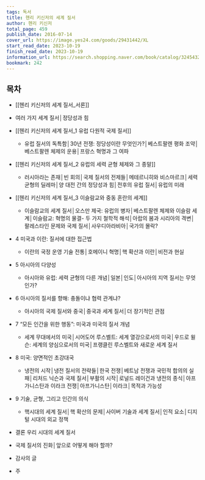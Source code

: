 ```yaml
---
tags: 독서
title: 헨리 키신저의 세계 질서
author: 헨리 키신저
total_page: 459
publish_date: 2016-07-14
cover_url: https://image.yes24.com/goods/29431442/XL
start_read_date: 2023-10-19
finish_read_date: 2023-10-19
information_url: https://search.shopping.naver.com/book/catalog/32454327426?query=%ED%97%A8%EB%A6%AC%20%ED%82%A4%EC%8B%A0%EC%A0%80%EC%9D%98%20%EC%84%B8%EA%B3%84%20%EC%A7%88%EC%84%9C&NaPm=ct%3Dlo13hg08%7Cci%3D02480c9f0a84b89466098fe17d66f8ad8ccbfc19%7Ctr%3Dboksl%7Csn%3D95694%7Chk%3D00fc9666a882f3f133a2e3e90634f4f0dfc1d0b7
bookmark: 242
---
```


## 목차

- [[헨리 키신저의 세계 질서_서론]]
- 여러 가지 세계 질서│정당성과 힘

- [[헨리 키신저의 세계 질서_1 유럽 다원적 국제 질서]]
	- 유럽 질서의 독특함│30년 전쟁: 정당성이란 무엇인가?│베스트팔렌 평화 조약│베스트팔렌 체제의 운용│프랑스 혁명과 그 여파

- [[헨리 키신저의 세계 질서_2 유럽의 세력 균형 체제와 그 종말]]
	- 러시아라는 존재│빈 회의│국제 질서의 전제들│메테르니히와 비스마르크│세력 균형의 딜레마│양 대전 간의 정당성과 힘│전후의 유럽 질서│유럽의 미래

- [[헨리 키신저의 세계 질서_3 이슬람교와 중동 혼란의 세계]]
	- 이슬람교의 세계 질서│오스만 제국: 유럽의 병자│베스트팔렌 체제와 이슬람 세계│이슬람교: 혁명의 물결- 두 가지 철학적 해석│아랍의 봄과 시리아의 격변│팔레스타인 문제와 국제 질서│사우디아라비아│국가의 몰락?

- 4 미국과 이란: 질서에 대한 접근법
	- 이란의 국정 운영 기술 전통│호메이니 혁명│핵 확산과 이란│비전과 현실

- 5 아시아의 다양성
	- 아시아와 유럽: 세력 균형의 다른 개념│일본│인도│아시아의 지역 질서는 무엇인가?

- 6 아시아의 질서를 향해: 충돌이냐 협력 관계냐?
	- 아시아의 국제 질서와 중국│중국과 세계 질서│더 장기적인 관점

- 7 “모든 인간을 위한 행동”: 미국과 미국의 질서 개념
	- 세계 무대에서의 미국│시어도어 루스벨트: 세계 열강으로서의 미국│우드로 윌슨: 세계의 양심으로서의 미국│프랭클린 루스벨트와 새로운 세계 질서

- 8 미국: 양면적인 초강대국
	- 냉전의 시작│냉전 질서의 전략들│한국 전쟁│베트남 전쟁과 국민적 합의의 실패│리처드 닉슨과 국제 질서│부활의 시작│로널드 레이건과 냉전의 종식│아프가니스탄과 이라크 전쟁│아프가니스탄│이라크│목적과 가능성

- 9 기술, 균형, 그리고 인간의 의식
	- 핵시대의 세계 질서│핵 확산의 문제│사이버 기술과 세계 질서│인적 요소│디지털 시대의 외교 정책

- 결론 우리 시대의 세계 질서
- 국제 질서의 진화│앞으로 어떻게 해야 할까?

- 감사의 글
- 주